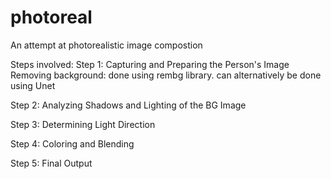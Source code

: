 # photoreal
An attempt at photorealistic image compostion 

Steps involved:
Step 1: Capturing and Preparing the Person's Image
        Removing background: done using rembg library. can alternatively be done using Unet


Step 2: Analyzing Shadows and Lighting of the BG Image

Step 3: Determining Light Direction

Step 4: Coloring and Blending

Step 5: Final Output